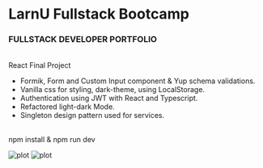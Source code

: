 # LarnU Fullstack Bootcamp

### FULLSTACK DEVELOPER PORTFOLIO

<br>
React Final Project

- Formik, Form and Custom Input component & Yup schema validations.
- Vanilla css for styling, dark-theme, using LocalStorage.
- Authentication using JWT with React and Typescript.
- Refactored light-dark Mode.
- Singleton design pattern used for services.

<br>
npm install & npm run dev

![plot](./src/assets/app.gif)
![plot](./src/assets/projects.gif)
